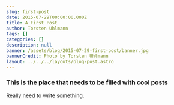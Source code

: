 ```yaml
---
slug: first-post
date: 2015-07-29T00:00:00.000Z
title: A First Post
author: Torsten Uhlmann
tags: []
categories: []
description: null
banner: /assets/blog/2015-07-29-first-post/banner.jpg
bannerCredit: Photo by Torsten Uhlmann
layout: ../../../layouts/blog-post.astro
---
```


### This is the place that needs to be filled with cool posts

Really need to write something.

